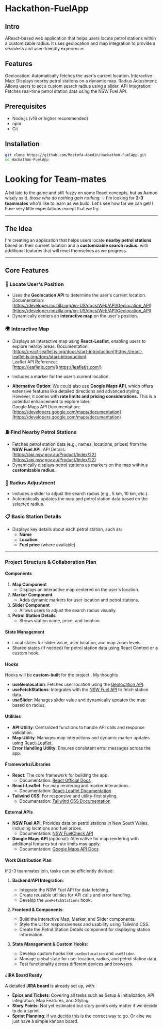 # Hackathon-FuelApp

## Intro

AReact-based web application that helps users locate petrol stations within a customizable radius. It uses geolocation and map integration to provide a seamless and user-friendly experience.

## Features

Geolocation: Automatically fetches the user's current location.
Interactive Map: Displays nearby petrol stations on a dynamic map.
Radius Adjustment: Allows users to set a custom search radius using a slider.
API Integration: Fetches real-time petrol station data using the NSW Fuel API.

## Prerequisites

- Node.js (v16 or higher recommended)
- npm
- Git

## Installation

```bash
git clone https://github.com/Mostofa-Abedin/Hackathon-FuelApp.git
cd Hackathon-FuelApp
```

# **Looking for Team-mates**

A bit late to the game and still fuzzy on some React concepts, but as Aamod wisely said, _those who do nothing gain nothing._ 💡 I'm looking for **2-3 teammates** who’d like to learn as we build. Let's see how far we can get! I have very little expectations except that we try.

---

## **The Idea**

I'm creating an application that helps users locate **nearby petrol stations** based on their current location and a **customizable search radius.** with additional features that will revel themselves as we progress.

---

## **Core Features**

### 🎯 **Locate User's Position**

- Uses the **Geolocation API** to determine the user's current location. Documentation:  
  [https://developer.mozilla.org/en-US/docs/Web/API/Geolocation_API](https://developer.mozilla.org/en-US/docs/Web/API/Geolocation_API)
- Dynamically centers an **interactive map** on the user's position.

### 🌍 **Interactive Map**

- Displays an interactive map using **React-Leaflet**, enabling users to explore nearby areas. Documentation:  
  [https://react-leaflet.js.org/docs/start-introduction](https://react-leaflet.js.org/docs/start-introduction)  
  Leaflet API Reference:  
  [https://leafletjs.com/](https://leafletjs.com/)
- Includes a marker for the user’s current location.

- **Alternative Option**: We could also use **Google Maps API**, which offers extensive features like detailed directions and advanced styling. However, it comes with **rate limits and pricing considerations.** This is a potential enhancement to explore later.  
  Google Maps API Documentation:  
  [https://developers.google.com/maps/documentation](https://developers.google.com/maps/documentation)

### ⛽ **Find Nearby Petrol Stations**

- Fetches petrol station data (e.g., names, locations, prices) from the **NSW Fuel API**. API Details:  
  [https://api.nsw.gov.au/Product/Index/22](https://api.nsw.gov.au/Product/Index/22)
- Dynamically displays petrol stations as markers on the map within a **customizable radius.**

### 🔄 **Radius Adjustment**

- Includes a slider to adjust the search radius (e.g., 5 km, 10 km, etc.).
- Automatically updates the map and petrol station data based on the selected radius.

### 📋 **Basic Station Details**

- Displays key details about each petrol station, such as:
  - **Name**
  - **Location**
  - **Fuel price** (where available)

---

### **Project Structure & Collaboration Plan**

#### **Components**

1. **Map Component**
   - Displays an interactive map centered on the user's location.
2. **Marker Component**
   - Adds dynamic markers for user location and petrol stations.
3. **Slider Component**
   - Allows users to adjust the search radius visually.
4. **Petrol Station Details**
   - Shows station name, price, and location.

#### **State Management**

- Local states for slider value, user location, and map zoom levels.
- Shared states (if needed) for petrol station data using React Context or a custom hook.

#### **Hooks**

Hooks will be **custom-built** for the project . My thoughts

- **useGeolocation**: Fetches user location using the [Geolocation API](https://developer.mozilla.org/en-US/docs/Web/API/Geolocation_API).
- **useFetchStations**: Integrates with the [NSW Fuel API](https://api.nsw.gov.au/Product/Index/22) to fetch station data.
- **useSlider**: Manages slider value and dynamically updates the map based on radius.

#### **Utilities**

- **API Utility**: Centralized functions to handle API calls and response validation.
- **Map Utility**: Manages map interactions and dynamic marker updates using [React-Leaflet](https://react-leaflet.js.org/).
- **Error Handling Utility**: Ensures consistent error messages across the app.

#### **Frameworks/Libraries**

- **React**: The core framework for building the app.
  - Documentation: [React Official Docs](https://reactjs.org/docs/getting-started.html)
- **React-Leaflet**: For map rendering and marker interactions.
  - Documentation: [React-Leaflet Documentation](https://react-leaflet.js.org/)
- **Tailwind CSS**: For responsive and utility-first styling.
  - Documentation: [Tailwind CSS Documentation](https://tailwindcss.com/docs)

#### **External APIs**

- **NSW Fuel API**: Provides data on petrol stations in New South Wales, including locations and fuel prices.
  - Documentation: [NSW FuelCheck API](https://api.nsw.gov.au/Product/Index/22)
- **Google Maps API** (optional): Alternative for map rendering with additional features but rate limits may apply.
  - Documentation: [Google Maps API Docs](https://developers.google.com/maps/documentation)

#### **Work Distribution Plan**

If 2-3 teammates join, tasks can be efficiently divided:

1. **Backend/API Integration**:

   - Integrate the NSW Fuel API for data fetching.
   - Create reusable utilities for API calls and error handling.
   - Develop the `useFetchStations` hook.

2. **Frontend & Components**:

   - Build the interactive Map, Marker, and Slider components.
   - Style the UI for responsiveness and usability using Tailwind CSS.
   - Create the Petrol Station Details component for displaying station information.

3. **State Management & Custom Hooks**:
   - Develop custom hooks like `useGeolocation` and `useSlider`.
   - Manage global state for user location, radius, and petrol station data.
   - Test functionality across different devices and browsers.

#### **JIRA Board Ready**

A detailed **JIRA board** is already set up, with:

- **Epics and Tickets**: Covering all tasks such as Setup & Initialization, API Integration, Map Features, and Styling.
- **Story Points**: Not yet estimated but story points only matter if we decide to do a sprint.
- **Sprint Planning**: If we decide this is the correct way to go. Or else we just have a simple kanban board.
